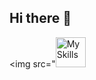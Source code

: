 ## Hi there 👋

<!--
**5cXutt/5cXutt** is a ✨ _special_ ✨ repository because its `README.md` (this file) appears on your GitHub profile.

Here are some ideas to get you started:

- 🔭 I’m currently working on ...
- 🌱 I’m currently learning ...
- 👯 I’m looking to collaborate on ...
- 🤔 I’m looking for help with ...
- 💬 Ask me about ...
- 📫 How to reach me: ...
- 😄 Pronouns: ...
- ⚡ Fun fact: ...
-->

<img src="<img src="[https://raw.githubusercontent.com/5cXutt/5cXutt/refs/heads/main/dotnet.svg](https://raw.githubusercontent.com/5cXutt/5cXutt/refs/heads/main/img/cplusplus-color.svg
)" alt="My Skills" width="48" height="48" />
<br clear="left"/>
